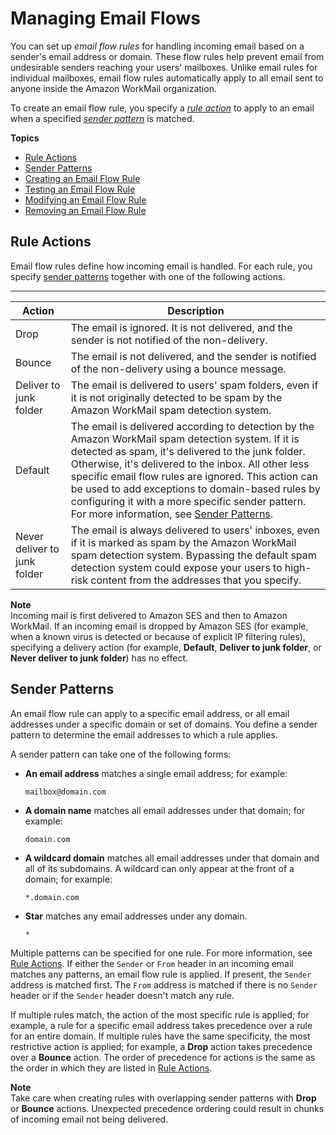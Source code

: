 # Managing Email Flows<a name="email-flows"></a>

You can set up *email flow rules* for handling incoming email based on a sender's email address or domain\. These flow rules help prevent email from undesirable senders reaching your users' mailboxes\. Unlike email rules for individual mailboxes, email flow rules automatically apply to all email sent to anyone inside the Amazon WorkMail organization\.

To create an email flow rule, you specify a [*rule action*](#email-flows-rule-actions) to apply to an email when a specified [*sender pattern*](#email-flows-patterns) is matched\.

**Topics**
+ [Rule Actions](#email-flows-rule-actions)
+ [Sender Patterns](#email-flows-patterns)
+ [Creating an Email Flow Rule](create-email-rules.md)
+ [Testing an Email Flow Rule](test-email-flow-rule.md)
+ [Modifying an Email Flow Rule](modify-email-flow-rule.md)
+ [Removing an Email Flow Rule](remove-email-flow-rule.md)

## Rule Actions<a name="email-flows-rule-actions"></a>

Email flow rules define how incoming email is handled\. For each rule, you specify [sender patterns](#email-flows-patterns) together with one of the following actions\.


****  

| Action | Description | 
| --- | --- | 
|  Drop  |  The email is ignored\. It is not delivered, and the sender is not notified of the non\-delivery\.  | 
|  Bounce  |  The email is not delivered, and the sender is notified of the non\-delivery using a bounce message\.  | 
| Deliver to junk folder |  The email is delivered to users' spam folders, even if it is not originally detected to be spam by the Amazon WorkMail spam detection system\.   | 
|  Default  |  The email is delivered according to detection by the Amazon WorkMail spam detection system\. If it is detected as spam, it's delivered to the junk folder\. Otherwise, it's delivered to the inbox\. All other less specific email flow rules are ignored\. This action can be used to add exceptions to domain\-based rules by configuring it with a more specific sender pattern\. For more information, see [Sender Patterns](#email-flows-patterns)\.  | 
|  Never deliver to junk folder  |  The email is always delivered to users' inboxes, even if it is marked as spam by the Amazon WorkMail spam detection system\. Bypassing the default spam detection system could expose your users to high\-risk content from the addresses that you specify\.  | 

**Note**  
Incoming mail is first delivered to Amazon SES and then to Amazon WorkMail\. If an incoming email is dropped by Amazon SES \(for example, when a known virus is detected or because of explicit IP filtering rules\), specifying a delivery action \(for example, **Default**, **Deliver to junk folder**, or **Never deliver to junk folder**\) has no effect\.

## Sender Patterns<a name="email-flows-patterns"></a>

An email flow rule can apply to a specific email address, or all email addresses under a specific domain or set of domains\. You define a sender pattern to determine the email addresses to which a rule applies\.

A sender pattern can take one of the following forms:
+ **An email address** matches a single email address; for example:

  ```
  mailbox@domain.com
  ```
+ **A domain name** matches all email addresses under that domain; for example:

  ```
  domain.com
  ```
+ **A wildcard domain** matches all email addresses under that domain and all of its subdomains\. A wildcard can only appear at the front of a domain; for example:

  ```
  *.domain.com
  ```
+ **Star** matches any email addresses under any domain\.

  ```
  *
  ```

Multiple patterns can be specified for one rule\. For more information, see [Rule Actions](#email-flows-rule-actions)\. If either the `Sender` or `From` header in an incoming email matches any patterns, an email flow rule is applied\. If present, the `Sender` address is matched first\. The `From` address is matched if there is no `Sender` header or if the `Sender` header doesn't match any rule\.

If multiple rules match, the action of the most specific rule is applied; for example, a rule for a specific email address takes precedence over a rule for an entire domain\. If multiple rules have the same specificity, the most restrictive action is applied; for example, a **Drop** action takes precedence over a **Bounce** action\. The order of precedence for actions is the same as the order in which they are listed in [Rule Actions](#email-flows-rule-actions)\.

**Note**  
Take care when creating rules with overlapping sender patterns with **Drop** or **Bounce** actions\. Unexpected precedence ordering could result in chunks of incoming email not being delivered\.